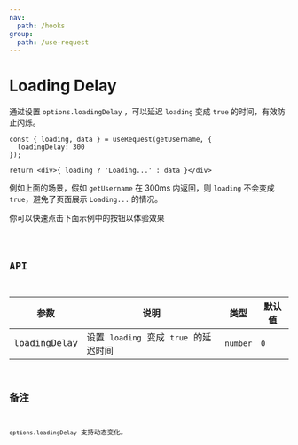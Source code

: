 ```yaml
---
nav:
  path: /hooks
group:
  path: /use-request
---
```


# Loading Delay

通过设置 `options.loadingDelay` ，可以延迟 `loading` 变成 `true` 的时间，有效防止闪烁。

```tsx | pure
const { loading, data } = useRequest(getUsername, {
  loadingDelay: 300
});

return <div>{ loading ? 'Loading...' : data }</div>
```

例如上面的场景，假如 `getUsername` 在 300ms 内返回，则 `loading` 不会变成 `true`，避免了页面展示 `Loading...` 的情况。

你可以快速点击下面示例中的按钮以体验效果

<code src="./demo/loadingDelay.tsx" />

## API

| 参数         | 说明                                  | 类型     | 默认值 |
| ------------ | ------------------------------------- | -------- | ------ |
| loadingDelay | 设置 `loading` 变成 `true` 的延迟时间 | `number` | `0`    |

## 备注

`options.loadingDelay` 支持动态变化。
